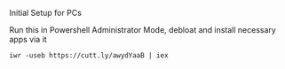 Initial Setup for PCs

Run this in Powershell Administrator Mode, debloat and install necessary apps via it

```
iwr -useb https://cutt.ly/awydYaaB | iex
```
